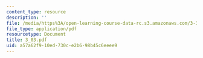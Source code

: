 ```yaml
---
content_type: resource
description: ''
file: /media/https%3A/open-learning-course-data-rc.s3.amazonaws.com/3-320-atomistic-computer-modeling-of-materials-sma-5107-spring-2005/a57a62f910ed730ce2b698b45c6eeee9_3_03.pdf
file_type: application/pdf
resourcetype: Document
title: 3_03.pdf
uid: a57a62f9-10ed-730c-e2b6-98b45c6eeee9
---
```

